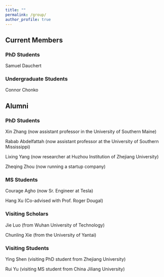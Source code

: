 ```yaml
---
title: ""
permalink: /group/
author_profile: true
---
```


## Current Members
### PhD Students
Samuel Dauchert

### Undergraduate Students
Connor Chonko

## Alumni
### PhD Students
Xin Zhang (now assistant professor in the University of Southern Maine)

Rabab Abdelfattah (now assistant professor at the University of Southern Mississippi)

Lixing Yang (now researcher at Huzhou Institution of Zhejiang University)

Zheqing Zhou (now running a startup company)

### MS Students
Courage Agho (now Sr. Engineer at Tesla)

Hang Xu (Co-advised with Prof. Roger Dougal)

### Visiting Scholars
Jie Luo (from Wuhan University of Technology)

Chunling Xie (from the University of Yantai)

### Visiting Students
Ying Shen (visiting PhD student from Zhejiang University)

Rui Yu (visiting MS student from China Jiliang University)


